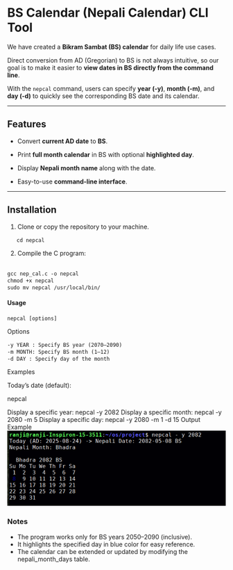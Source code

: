 
# BS Calendar (Nepali Calendar) CLI Tool

  

We have created a **Bikram Sambat (BS) calendar** for daily life use cases.

Direct conversion from AD (Gregorian) to BS is not always intuitive, so our goal is to make it easier to **view dates in BS directly from the command line**.

  

With the `nepcal` command, users can specify **year (-y)**, **month (-m)**, and **day (-d)** to quickly see the corresponding BS date and its calendar.

  

---

  

## Features

  

- Convert **current AD date** to **BS**.

- Print **full month calendar** in BS with optional **highlighted day**.

- Display **Nepali month name** along with the date.

- Easy-to-use **command-line interface**.

---

## Installation

  
1. Clone or copy the repository to your machine.
```git clone https://github.com/rawnjitale/nepcal/
   cd nepcal
```

2. Compile the C program:

```

gcc nep_cal.c -o nepcal
chmod +x nepcal
sudo mv nepcal /usr/local/bin/

```

  

#### Usage
```
nepcal [options]
```
  

Options

  
```
-y YEAR : Specify BS year (2070–2090)
-m MONTH: Specify BS month (1–12)
-d DAY : Specify day of the month
```
  

Examples

  

Today’s date (default):

  

nepcal

  
  

Display a specific year:
nepcal -y 2082
Display a specific month:
nepcal -y 2080 -m 5
Display a specific day:
nepcal -y 2080 -m 1 -d 15
Output Example
![alt text](image.png)

### Notes
- The program works only for BS years 2050–2090 (inclusive).
- It highlights the specified day in blue color for easy reference.
- The calendar can be extended or updated by modifying the nepali_month_days table.
